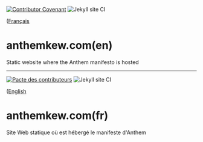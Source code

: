 
[![Contributor Covenant](https://img.shields.io/badge/Contributor%20Covenant-v1.4%20adopted-ff69b4.svg)](CODE_OF_CONDUCT.md) ![Jekyll site CI](https://github.com/canada-ca/canada-ca-jekyll-boilerplate/workflows/Jekyll%20site%20CI/badge.svg?branch=master)

([Français](#anthemkewcomfr)

# anthemkew.com(en)

Static website where the Anthem manifesto is hosted
______________________

[![Pacte des contributeurs](https://img.shields.io/badge/Pacte%20des%20contributeurs-v1.4%20adoptée-ff69b4.svg)](CODE_OF_CONDUCT.md) ![Jekyll site CI](https://github.com/canada-ca/canada-ca-jekyll-boilerplate/workflows/Jekyll%20site%20CI/badge.svg?branch=master)

([English](#anthemkewcomen)

# anthemkew.com(fr)

Site Web statique où est hébergé le manifeste d'Anthem
